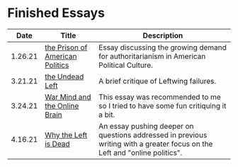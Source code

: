 # Finished Essays
| Date | Title | Description  |
| --- | --- | --- |
| 1.26.21 | [the Prison of American Politics](finishedEssays/thePrisonofAmericanPolitics.md) | Essay discussing the growing demand for authoritarianism in American Political Culture. |
| 3.21.21 | [the Undead Left](./finishedEssays/UndeadLeft.md) | A brief critique of Leftwing failures. |
| 3.24.21  | [War Mind and the Online Brain](finishedEssays/WarMindOnlineBrain.md) | This essay was recommended to me so I tried to have some fun critiquing it a bit. |
| 4.16.21 | [Why the Left is Dead](finishedEssays/WhytheLeftisDead.md) | An essay pushing deeper on questions addressed in previous writing with a greater focus on the Left and "online politics". |